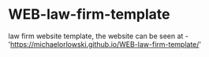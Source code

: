 # WEB-law-firm-template


law firm website template, the website can be seen at - 'https://michaelorlowski.github.io/WEB-law-firm-template/'
